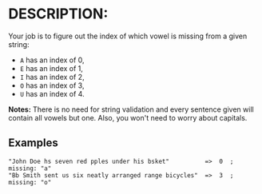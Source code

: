 # DESCRIPTION:

Your job is to figure out the index of which vowel is missing from a given string:

-   `A` has an index of 0,
-   `E` has an index of 1,
-   `I` has an index of 2,
-   `O` has an index of 3,
-   `U` has an index of 4.

**Notes:** There is no need for string validation and every sentence given will contain all vowels but one. Also, you won't need to worry about capitals.

## Examples

```
"John Doe hs seven red pples under his bsket"          =>  0  ; missing: "a"
"Bb Smith sent us six neatly arranged range bicycles"  =>  3  ; missing: "o"
```

